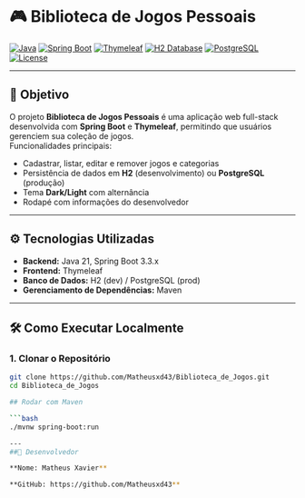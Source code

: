 # 🎮 Biblioteca de Jogos Pessoais

[![Java](https://img.shields.io/badge/Java-21-blue?logo=java)](https://www.java.com/)
[![Spring Boot](https://img.shields.io/badge/SpringBoot-3.3.x-brightgreen?logo=spring)](https://spring.io/projects/spring-boot)
[![Thymeleaf](https://img.shields.io/badge/Thymeleaf-3.1-orange?logo=thymeleaf)](https://www.thymeleaf.org/)
[![H2 Database](https://img.shields.io/badge/H2-Database-purple?logo=h2database)](https://www.h2database.com/)
[![PostgreSQL](https://img.shields.io/badge/PostgreSQL-15-blue?logo=postgresql)](https://www.postgresql.org/)
[![License](https://img.shields.io/badge/License-MIT-green)](LICENSE)

---

## 🎯 Objetivo

O projeto **Biblioteca de Jogos Pessoais** é uma aplicação web full-stack desenvolvida com **Spring Boot** e **Thymeleaf**, permitindo que usuários gerenciem sua coleção de jogos.  
Funcionalidades principais:

- Cadastrar, listar, editar e remover jogos e categorias  
- Persistência de dados em **H2** (desenvolvimento) ou **PostgreSQL** (produção)  
- Tema **Dark/Light** com alternância  
- Rodapé com informações do desenvolvedor  

---

## ⚙️ Tecnologias Utilizadas

- **Backend:** Java 21, Spring Boot 3.3.x  
- **Frontend:** Thymeleaf  
- **Banco de Dados:** H2 (dev) / PostgreSQL (prod)  
- **Gerenciamento de Dependências:** Maven  

---

## 🛠️ Como Executar Localmente

### 1. Clonar o Repositório

```bash
git clone https://github.com/Matheusxd43/Biblioteca_de_Jogos.git
cd Biblioteca_de_Jogos

## Rodar com Maven

```bash
./mvnw spring-boot:run

---
##👤 Desenvolvedor

**Nome: Matheus Xavier**

**GitHub: https://github.com/Matheusxd43**
